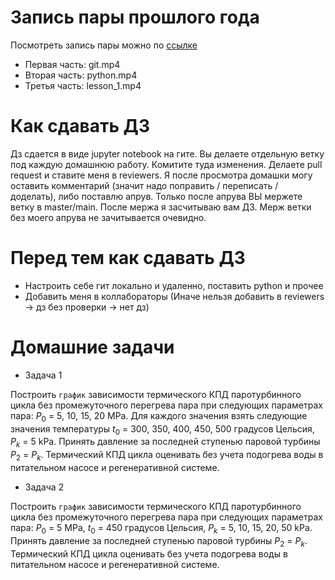 # Запись пары прошлого года

Посмотреть запись пары можно по [cсылке](https://drive.google.com/drive/folders/1UbFbb3RuKmxLBTH1MOlMJ0zYvwQSctls?usp=sharing)
* Первая часть: git.mp4
* Вторая часть: python.mp4
* Третья часть: lesson_1.mp4

# Как сдавать ДЗ

Дз сдается в виде jupyter notebook на гите. Вы делаете отдельную ветку под каждую домашнюю работу. Комитите туда изменения. Делаете pull request и ставите меня в reviewers. Я после просмотра домашки могу оставить комментарий (значит надо поправить / переписать / доделать), либо поставлю апрув. Только после апрува ВЫ мержете ветку в master/main. После мержа я засчитываю вам ДЗ. Мерж ветки без моего апрува не зачитывается очевидно. 

# Перед тем как сдавать ДЗ
* Настроить себе гит локально и удаленно, поставить python и прочее
* Добавить меня в коллабораторы (Иначе нельзя добавить в reviewers -> дз без проверки -> нет дз)

# Домашние задачи
* Задача 1

Построить `график` зависимости термического КПД паротурбинного цикла без промежуточного перегрева пара при следующих параметрах пара: $P_0$ = 5, 10, 15, 20 MPa. Для каждого значения взять следующие значения температуры $t_0$ = 300, 350, 400, 450, 500 градусов Цельсия, $P_k$ = 5 kPa. Принять давление за последней ступенью паровой турбины $P_2$ = $P_k$. Термический КПД цикла оценивать без учета подогрева воды в питательном насосе и регенеративной системе.
* Задача 2

Построить `график` зависимости термического КПД паротурбинного цикла без промежуточного перегрева пара при следующих параметрах пара: $P_0$ = 5 MPa, $t_0$ = 450 градусов Цельсия, $P_k$ = 5, 10, 15, 20, 50 kPa. Принять давление за последней ступенью паровой турбины $P_2$ = $P_k$. Термический КПД цикла оценивать без учета подогрева воды в питательном насосе и регенеративной системе.

